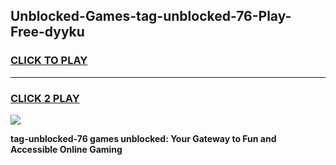 
## Unblocked-Games-tag-unblocked-76-Play-Free-dyyku
<h3>
<a href="https://premium76.site?title=tag-unblocked-76&ref=18A1">CLICK TO PLAY</a></h3>
<hr>

<h3>
<a href="https://premium76.site?title=tag-unblocked-76&ref=18A1">CLICK 2 PLAY</a>
  
</h3>

<a href="https://premium76.site?title=tag-unblocked-76&ref=18A1"><img src="https://clearcache.store/games.png"></a>


**tag-unblocked-76 games unblocked: Your Gateway to Fun and Accessible Online Gaming**
